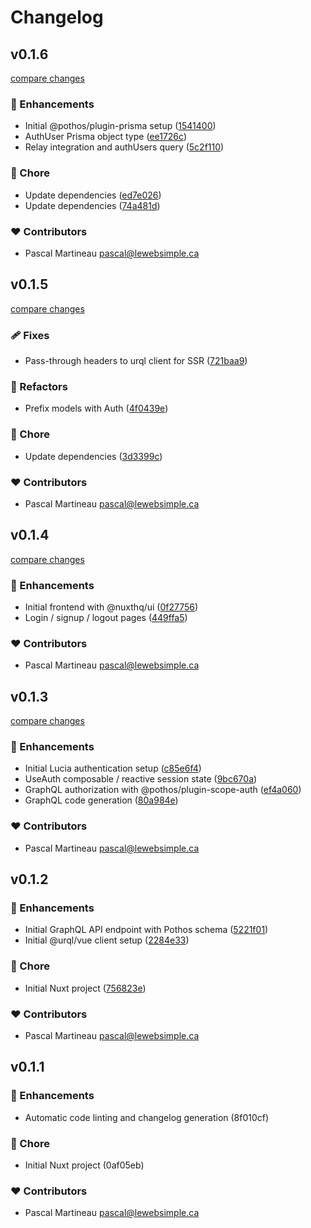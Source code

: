# Changelog

## v0.1.6

[compare changes](https://github.com/lewebsimple/nuxt-graphql-fullstack/compare/v0.1.5...v0.1.6)

### 🚀 Enhancements

- Initial @pothos/plugin-prisma setup ([1541400](https://github.com/lewebsimple/nuxt-graphql-fullstack/commit/1541400))
- AuthUser Prisma object type ([ee1726c](https://github.com/lewebsimple/nuxt-graphql-fullstack/commit/ee1726c))
- Relay integration and authUsers query ([5c2f110](https://github.com/lewebsimple/nuxt-graphql-fullstack/commit/5c2f110))

### 🏡 Chore

- Update dependencies ([ed7e026](https://github.com/lewebsimple/nuxt-graphql-fullstack/commit/ed7e026))
- Update dependencies ([74a481d](https://github.com/lewebsimple/nuxt-graphql-fullstack/commit/74a481d))

### ❤️  Contributors

- Pascal Martineau <pascal@lewebsimple.ca>

## v0.1.5

[compare changes](https://github.com/lewebsimple/nuxt-graphql-fullstack/compare/v0.1.4...v0.1.5)

### 🩹 Fixes

- Pass-through headers to urql client for SSR ([721baa9](https://github.com/lewebsimple/nuxt-graphql-fullstack/commit/721baa9))

### 💅 Refactors

- Prefix models with Auth ([4f0439e](https://github.com/lewebsimple/nuxt-graphql-fullstack/commit/4f0439e))

### 🏡 Chore

- Update dependencies ([3d3399c](https://github.com/lewebsimple/nuxt-graphql-fullstack/commit/3d3399c))

### ❤️  Contributors

- Pascal Martineau <pascal@lewebsimple.ca>

## v0.1.4

[compare changes](https://github.com/lewebsimple/nuxt-graphql-fullstack/compare/v0.1.3...v0.1.4)

### 🚀 Enhancements

- Initial frontend with @nuxthq/ui ([0f27756](https://github.com/lewebsimple/nuxt-graphql-fullstack/commit/0f27756))
- Login / signup / logout pages ([449ffa5](https://github.com/lewebsimple/nuxt-graphql-fullstack/commit/449ffa5))

### ❤️  Contributors

- Pascal Martineau <pascal@lewebsimple.ca>

## v0.1.3

[compare changes](https://github.com/lewebsimple/nuxt-graphql-fullstack/compare/v0.1.2...v0.1.3)

### 🚀 Enhancements

- Initial Lucia authentication setup ([c85e6f4](https://github.com/lewebsimple/nuxt-graphql-fullstack/commit/c85e6f4))
- UseAuth composable / reactive session state ([9bc670a](https://github.com/lewebsimple/nuxt-graphql-fullstack/commit/9bc670a))
- GraphQL authorization with @pothos/plugin-scope-auth ([ef4a060](https://github.com/lewebsimple/nuxt-graphql-fullstack/commit/ef4a060))
- GraphQL code generation ([80a984e](https://github.com/lewebsimple/nuxt-graphql-fullstack/commit/80a984e))

### ❤️  Contributors

- Pascal Martineau <pascal@lewebsimple.ca>

## v0.1.2


### 🚀 Enhancements

- Initial GraphQL API endpoint with Pothos schema ([5221f01](https://github.com/lewebsimple/nuxt-graphql-fullstack/commit/5221f01))
- Initial @urql/vue client setup ([2284e33](https://github.com/lewebsimple/nuxt-graphql-fullstack/commit/2284e33))

### 🏡 Chore

- Initial Nuxt project ([756823e](https://github.com/lewebsimple/nuxt-graphql-fullstack/commit/756823e))

### ❤️  Contributors

- Pascal Martineau <pascal@lewebsimple.ca>

## v0.1.1


### 🚀 Enhancements

- Automatic code linting and changelog generation (8f010cf)

### 🏡 Chore

- Initial Nuxt project (0af05eb)

### ❤️  Contributors

- Pascal Martineau <pascal@lewebsimple.ca>

